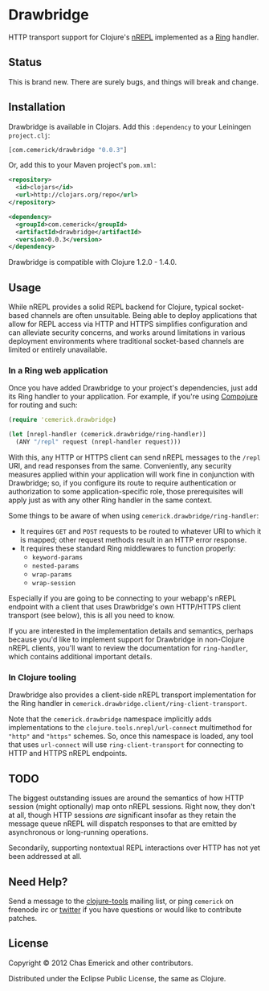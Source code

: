 # Drawbridge

HTTP transport support for Clojure's
[nREPL](http://github.com/clojure/tools.nrepl) implemented as a
[Ring](http://github.com/mmcgrana/ring) handler.

## Status

This is brand new.  There are surely bugs, and things will break and
change.

## Installation

Drawbridge is available in Clojars. Add this `:dependency` to your Leiningen
`project.clj`:

```clojure
[com.cemerick/drawbridge "0.0.3"]
```

Or, add this to your Maven project's `pom.xml`:

```xml
<repository>
  <id>clojars</id>
  <url>http://clojars.org/repo</url>
</repository>

<dependency>
  <groupId>com.cemerick</groupId>
  <artifactId>drawbridge</artifactId>
  <version>0.0.3</version>
</dependency>
```

Drawbridge is compatible with Clojure 1.2.0 - 1.4.0.

## Usage

While nREPL provides a solid REPL backend for Clojure, typical
socket-based channels are often unsuitable.  Being able to deploy
applications that allow for REPL access via HTTP and HTTPS simplifies
configuration and can alleviate security concerns, and works around
limitations in various deployment environments where traditional
socket-based channels are limited or entirely unavailable.

### In a Ring web application

Once you have added Drawbridge to your project's dependencies, just
add its Ring handler to your application.  For example, if you're using
[Compojure](https://github.com/weavejester/compojure) for routing and
such:

```clojure
(require 'cemerick.drawbridge)

(let [nrepl-handler (cemerick.drawbridge/ring-handler)]
  (ANY "/repl" request (nrepl-handler request)))
```

With this, any HTTP or HTTPS client can send nREPL messages to the
`/repl` URI, and read responses from the same.  Conveniently, any
security measures applied within your application will work fine in
conjunction with Drawbridge; so, if you configure its route to require
authentication or authorization to some application-specific role, those
prerequisites will apply just as with any other Ring handler in the same
context.

Some things to be aware of when using `cemerick.drawbridge/ring-handler`: 

 * It requires `GET` and `POST` requests
   to be routed to whatever URI to which it is mapped; other request
   methods result in an HTTP error response.
 * It requires these standard Ring middlewares to function properly:
   * `keyword-params`
   * `nested-params`
   * `wrap-params`
   * `wrap-session`

Especially if you are going to be connecting to your webapp's nREPL
endpoint with a client that uses Drawbridge's own HTTP/HTTPS client
transport (see below), this is all you need to know.

If you are interested in the implementation details and semantics,
perhaps because you'd like to implement support for Drawbridge in
non-Clojure nREPL clients, you'll want to review the documentation for
`ring-handler`, which contains additional important details.

### In Clojure tooling

Drawbridge also provides a client-side nREPL transport implementation
for the Ring handler in `cemerick.drawbridge.client/ring-client-transport`.

Note that the `cemerick.drawbridge` namespace implicitly adds
implementations to the `clojure.tools.nrepl/url-connect` multimethod for
`"http"` and `"https"` schemes. So, once this namespace is loaded, any
tool that uses `url-connect` will use `ring-client-transport` for
connecting to HTTP and HTTPS nREPL endpoints.

## TODO

The biggest outstanding issues are around the semantics of how HTTP
session (might optionally) map onto nREPL sessions.  Right now, they
don't at all, though HTTP sessions _are_ significant insofar as they
retain the message queue nREPL will dispatch responses to that are
emitted by asynchronous or long-running operations.

Secondarily, supporting nontextual REPL interactions over HTTP has not
yet been addressed at all.

## Need Help?

Send a message to the [clojure-tools](http://groups.google.com/group/clojure-tools)
mailing list, or ping `cemerick` on freenode irc or 
[twitter](http://twitter.com/cemerick) if you have questions
or would like to contribute patches.

## License

Copyright © 2012 Chas Emerick and other contributors.

Distributed under the Eclipse Public License, the same as Clojure.
